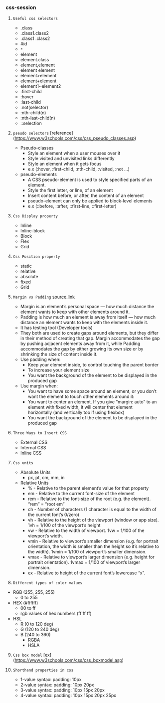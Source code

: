 ### css-session

1. `Useful css selectors` 
    - .class
    - .class1.class2
    - .class1 .class2
    - #id
    - `*`
    - element
    - element.class
    - element,element
    - element element
    - element>element
    - element+element
    - element1~element2
    - :first-child
    - :hover
    - :last-child
    - :not(selector)
    - :nth-child(n)
    - :nth-last-child(n)
    - ::selection
 
2. `pseudo selectors` [reference] (https://www.w3schools.com/css/css_pseudo_classes.asp)

    - Pseudo-classes
        - Style an element when a user mouses over it
        - Style visited and unvisited links differently
        - Style an element when it gets focus
        - e.x (:hover, :first-child, :nth-child, :visited, :not ...)
    - pseudo-elements
        - A CSS pseudo-element is used to style specified parts of an element.
        - Style the first letter, or line, of an element
        - Insert content before, or after, the content of an element
        - pseudo-element can only be applied to block-level elements
        - e.x (::before, ::after, ::first-line, ::first-letter)
        
3. `Css Display property`
    - Inline
    - Inline-block
    - Block
    - Flex
    - Grid
    
4. `Css Position property`
    - static
    - relative
    - absolute
    - fixed
    - Grid
5. `Margin vs Padding`  [source link](https://medium.com/frontendshortcut/margin-vs-padding-c1fc8ea8bfaf)
    - Margin is an element’s personal space — how much distance the element wants to keep with other elements around it.
    - Padding is how much an element is away from itself — how much distance an element wants to keep with the elements inside it.
    - It has testing tool (Developer tools)
    - They both are used to create gaps around elements, but they differ in their method of creating that gap. Margin accommodates the          gap by pushing adjacent elements away from it, while Padding accommodates the gap by either growing its own size or by shrinking        the size of content inside it.
    - Use padding when:
        - Keep your element inside, to control touching the parent border
        - To increase your element size
        - You want the background of the element to be displayed in the produced gap
     - Use margin when:
        - You want to have some space around an element, or you don’t want the element to touch other elements around it:
        - You want to center an element. If you give “margin: auto” to an element with fixed width, it will center that element  
          horizontally (and vertically too if using flexbox)
        - You want the background of the element to be displayed in the produced gap
    
6. `Three Ways to Insert CSS`
    - External CSS
    - Internal CSS
    - Inline CSS

7. `Css units` 
    - Absolute Units
        - px, pt, cm, mm, in
    - Relative Units
       - % - Relative to the parent element’s value for that property
       - em	- Relative to the current font-size of the element
       - rem - Relative to the font-size of the root (e.g. the <html> element). “rem” = “root em”
       - ch	- Number of characters (1 character is equal to the width of the current font’s 0/zero)
       - vh	- Relative to the height of the viewport (window or app size). 1vh = 1/100 of the viewport’s height
       - vw	- Relative to the width of viewport. 1vw = 1/100 of the viewport’s width.
       - vmin - Relative to viewport’s smaller dimension (e.g. for portrait orientation, the width is smaller than the height so it’s            relative to the width). 1vmin = 1/100 of viewport’s smaller dimension.
       - vmax - Relative to viewport’s larger dimension (e.g. height for portrait orientation). 1vmax = 1/100 of viewport’s larger                 dimension.
       - ex - Relative to height of the current font’s lowercase “x”.

8. `Different types of color values`
- RGB (255, 255, 255)
  - 0 to 255
- HEX (#ffffff)
  - 00 to ff 
  - rgb values of hex numbers (ff ff ff)
- HSL 
  - R (0 to 120 deg)
  - G (120 to 240 deg)
  - B (240 to 360)
    - RGBA
    - HSLA
    
9. `Css box model` [ex] (https://www.w3schools.com/css/css_boxmodel.asp)

10. `Shorthand properties in css`
    - 1-value syntax: padding: 10px
    - 2-value syntax: padding: 10px 20px
    - 3-value syntax: padding: 10px 15px 20px
    - 4-value syntax: padding: 10px 15px 20px 25px
    
